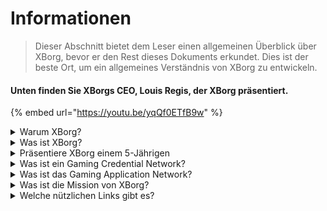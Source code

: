 # Informationen

> Dieser Abschnitt bietet dem Leser einen allgemeinen Überblick über XBorg, bevor er den Rest dieses Dokuments erkundet. Dies ist der beste Ort, um ein allgemeines Verständnis von XBorg zu entwickeln.

#### Unten finden Sie XBorgs CEO, Louis Regis, der XBorg präsentiert.

{% embed url="https://youtu.be/yqQf0ETfB9w" %}

<details>

<summary>Warum XBorg?</summary>

In der heutigen Gesellschaft, in der Freizeit immer reichlicher vorhanden ist, verbringen Spieler unzählige Stunden in Gaming-Welten. Doch die aus diesen Erfahrungen generierten Daten werden oft unterbewertet und über mehrere Spiele hinweg fragmentiert. XBorg erkennt den Wert der Zeit der Spieler und strebt danach, ihre Daten sinnvoll und wertvoll zu machen.

Das Problem der fragmentierten Spielerdaten wird dadurch verschärft, dass Spieler nicht immer für ihren Beitrag zum Erfolg eines Spiels belohnt werden. Obwohl sie ein integraler Bestandteil des Gaming-Ökosystems sind, nehmen Spieler oft keinen Wert wahr, der durch ihr Gameplay generiert wird. Dieses bedeutende Problem betrifft unzählige Spieler und erfordert eine Lösung.

</details>

<details>

<summary>Was ist XBorg?</summary>

XBorg revolutioniert die Gaming-Branche, indem es Spielern ermöglicht, ihre digitale Gaming-Identität über ein Credential-Netzwerk zu erstellen. Es ebnet den Weg für eine neue Generation von verbesserten Gaming-Anwendungen und Anwendungsfällen.

Mit dem Potenzial, Millionen von Spielern in das Web3-Ökosystem einzubinden, wird XBorg die Zukunft des Gamings, wie wir es kennen, verändern.

XBorg wird von den besten Marken und Investoren in Web3 unterstützt und beherbergt die wettbewerbsfähigsten Spieler im Web3-Gaming.

</details>

<details>

<summary>Präsentiere XBorg einem 5-Jährigen</summary>

Hallo, Kiddo! Hast du schon mal Spiele auf deinem Tablet oder Handy gespielt? Nun, es gibt etwas ganz Neues und Cooles namens XBorg, das dein Spielerlebnis noch spaßiger machen wird!

XBorg ist wie ein besonderes Werkzeug, mit dem du deinen eigenen digitalen Charakter erstellen kannst, mit dem du Spiele spielen kannst. Es ist wie dein eigener Superheld!

Und das Beste daran ist, dass dein Superheld dir auch Superkräfte in anderen coolen Gaming-Anwendungen verleiht. Es ist, als würde man jedem Gamer auf dem Planeten Superkräfte geben.

XBorg wird von einigen wirklich wichtigen und klugen Leuten unterstützt, die glauben, dass es die Art und Weise, wie wir in Zukunft Spiele spielen, verändern wird. Also mach dich bereit, denn XBorg wird eine wirklich große Sache sein!

</details>

<details>

<summary>Was ist ein Gaming Credential Network?</summary>

Das Credential-Netzwerk ist wie ein persönlicher Gaming-Datenhub für jeden Spieler. Es aggregiert alle Gaming-Credentials eines Spielers aus verschiedenen Spielen und Apps zu einer ID, wie seine Leistung in einem Spiel, die Gaming-Communitys, denen er angehört, und die Anzahl der gewonnenen Turniere. Es ist die digitale Identität der Spieler.

Unser System erfasst drei Arten von Benutzerdaten:

1. Esports-Engagement
2. Gaming-Leistung
3. Soziale/Fan-Aktivität

Wir sammeln diese Daten von beliebten Plattformen wie Steam, FaceIt, Riot Games, Twitter, Discord und On-Chain-Quellen.

Um es technisch auszudrücken, verwendet das Gaming Credential Network die soulbound Tokens der Spieler (nicht übertragbare NFTs), um ihre Metriken sicher zu speichern. Unser fortschrittlicher Datenaggregator, XBorg, stellt sicher, dass Gamer ihre Daten vollständig besitzen.

Das Credential-Netzwerk ist der Baustein, der die Erstellung von verbesserten Gaming-Anwendungen und Spielen ermöglicht, die mit der Identität der Spieler verbunden sind.

Stellen Sie sich also das Lens-Protokoll für Gaming vor.

</details>

<details>

<summary>Was ist das Gaming Application Network?</summary>

Das Gaming Application Network ist eine Sammlung von Gaming-Anwendungen, die die digitale Identität eines Spielers nutzen. Unser Credential-Netzwerk kann verwendet werden, um fortschrittlichere Gaming-Anwendungen zu erstellen, wie eine Turnierplattform, die Spieler basierend auf ihrer Geschichte zusammenbringt, einen GameFi soulbound Launchpad oder eine Gaming-Dating-App, die Spieler basierend auf ihren Credentials zusammenbringt. Marken können dieses Netzwerk auch für die Benutzerakquise basierend auf Spielerdaten nutzen. Das Gaming Application Network bietet endlose Möglichkeiten für ein persönlicheres und angenehmeres Spielerlebnis.\
\
Wir beabsichtigen, die Verwendung des Credential-Netzwerks so zu gestalten, dass Entwickler neue coole Apps erstellen können :)

</details>

<details>

<summary>Was ist die Mission von XBorg?</summary>

Unsere Mission bei XBorg ist es, Spielern weltweit Möglichkeiten zur Eigentumsübertragung, Governance und überlegenen Benutzererfahrung zu bieten. Wir sind fest davon überzeugt, dass die Zukunft des Gamings in den Händen der Spieler liegt, und wir sind bestrebt, die Plattform zu sein, auf der sie neue Anwendungsfälle für die Gaming-Branche erstellen und besitzen können.

Bei XBorg haben die Bedürfnisse unserer Spieler Priorität, und wir streben danach, eine Umgebung zu schaffen, die Zusammenarbeit, offene Governance, Dezentralisierung und Innovation fördert. Unser Ziel ist es, eine globale Gemeinschaft von Gamern aufzubauen, die ihre Spielerlebnisse selbst in die Hand nehmen, ihre eigenen Anwendungen erstellen und zum Wachstum der Branche beitragen können.

Wir sind entschlossen, dies zu erreichen, indem wir eng mit unseren Spielern zusammenarbeiten, um eine bessere Welt für Gamer überall zu schaffen.

</details>

<details>

<summary>Welche nützlichen Links gibt es?</summary>

* [**Website**](https://www.xborg.com)&#x20;
* [**Twitter**](https://twitter.com/xborg\_official)
* [**Discord**](https://discord.com/invite/xborg)&#x20;
* [**YouTube**](https://www.youtube.com/@xborgofficial)
* [**Twitch**](https://www.twitch.tv/xborgofficial)
* [**Medium**](https://medium.com/xborg-official)&#x20;
* [**Pitch Deck**](https://docsend.com/view/5dwn74pn6izud3vb)
* [**App**](http://gaming.xborg.com/)
* [**Launchpad**](https://launchpad.xborg.com/)

Die erste Version des Whitepapers wurde im Juli 2022 veröffentlicht, befindet sich jedoch derzeit in Überarbeitung und wird voraussichtlich im 2. Quartal 2023 erneut veröffentlicht.

</details>